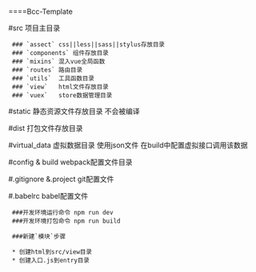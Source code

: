 ====Bcc-Template

#src 项目主目录

     ### `assect` css||less||sass||stylus存放目录
     ### `components` 组件存放目录
     ### `mixins` 混入vue全局函数
     ### `routes` 路由目录
     ### `utils`  工具函数目录
     ### `view`   html文件存放目录
     ### `vuex`   store数据管理目录

#static 静态资源文件存放目录 不会被编译

#dist 打包文件存放目录

#virtual_data 虚拟数据目录 使用json文件 在build中配置虚拟接口调用该数据

#config & build webpack配置文件目录

#.gitignore &.project git配置文件

#.babelrc babel配置文件

     ###开发环境运行命令 npm run dev
     ###开发环境打包命令 npm run build

     ###新建`模块`步骤

     * 创建html到src/view目录
     * 创建入口.js到entry目录